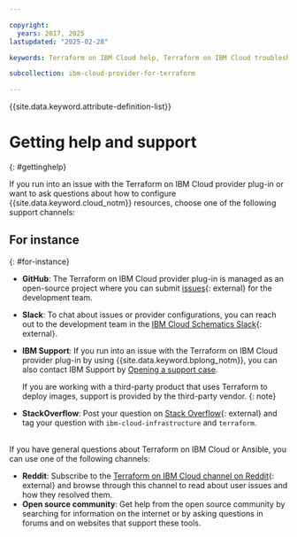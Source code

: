 ```yaml
---

copyright:
  years: 2017, 2025
lastupdated: "2025-02-28"

keywords: Terraform on IBM Cloud help, Terraform on IBM Cloud troubleshooting, ansible help, ansible troubleshooting

subcollection: ibm-cloud-provider-for-terraform

---
```


{{site.data.keyword.attribute-definition-list}}


# Getting help and support 
{: #gettinghelp}

If you run into an issue with the Terraform on IBM Cloud provider plug-in or want to ask questions about how to configure {{site.data.keyword.cloud_notm}} resources, choose one of the following support channels:  

## For instance
{: #for-instance}

- **GitHub**: The Terraform on IBM Cloud provider plug-in is managed as an open-source project where you can submit [issues](https://github.com/IBM-Cloud/terraform-provider-ibm/issues){: external} for the development team. 
- **Slack**: To chat about issues or provider configurations, you can reach out to the development team in the [IBM Cloud Schematics Slack](https://ibm-cloud-schematics.slack.com/){: external}.     
- **IBM Support**: If you run into an issue with the Terraform on IBM Cloud provider plug-in by using {{site.data.keyword.bplong_notm}}, you can also contact IBM Support by [Opening a support case](/docs/account?topic=account-using-avatar).

    If you are working with a third-party product that uses Terraform to deploy images, support is provided by the third-party vendor.
     {: note}
     
- **StackOverflow**: Post your question on [Stack Overflow](http://stackoverflow.com/search?q=ibm-cloud-infrastructure+terraform){: external} and tag your question with `ibm-cloud-infrastructure` and `terraform`.

</br>
If you have general questions about Terraform on IBM Cloud or Ansible, you can use one of the following channels: 

- **Reddit**:  Subscribe to the [Terraform on IBM Cloud channel on Reddit](https://www.reddit.com/r/Terraform/){: external} and browse through this channel to read about user issues and how they resolved them. 
- **Open source community**: Get help from the open source community by searching for information on the internet or by asking questions in forums and on websites that support these tools.
